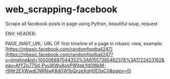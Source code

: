# web_scrapping-facebook
Scrape all facebook posts in page using Python, beautiful soup, request

ENV:
HEADER: <Your facebook cookie header>

PAGE_INNIT_URL: URL OF first timeline of a page in mbasic view, example: [https://mbasic.facebook.com/randomfootball247](https://mbasic.facebook.com/randomfootball247?v=timeline&lst=100006887044353%3A61557385482378%3A1722423162&eav=AfYZp77Sd-PyuWWuApsPWitpkYd0WpM-r9Wr2EXWwdCNRNwK8dGW1bQnzeXgH0E0qC0&paipv=0)
